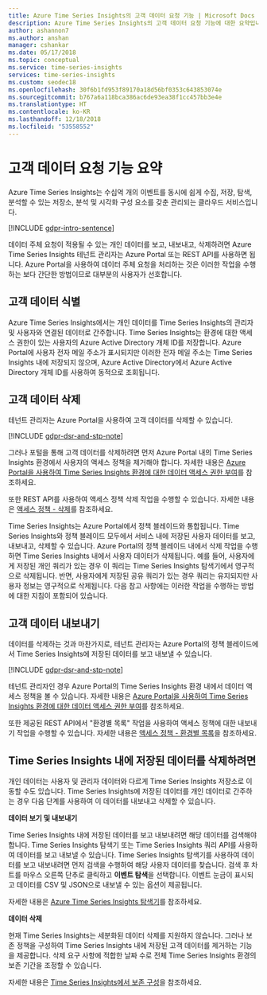 ```yaml
---
title: Azure Time Series Insights의 고객 데이터 요청 기능 | Microsoft Docs
description: Azure Time Series Insights의 고객 데이터 요청 기능에 대한 요약입니다.
author: ashannon7
ms.author: anshan
manager: cshankar
ms.date: 05/17/2018
ms.topic: conceptual
ms.service: time-series-insights
services: time-series-insights
ms.custom: seodec18
ms.openlocfilehash: 30f6b1fd953f89170a18d56bf0353c643853074e
ms.sourcegitcommit: b767a6a118bca386ac6de93ea38f1cc457bb3e4e
ms.translationtype: HT
ms.contentlocale: ko-KR
ms.lasthandoff: 12/18/2018
ms.locfileid: "53558552"
---
```

# <a name="summary-of-customer-data-request-features"></a>고객 데이터 요청 기능 요약

Azure Time Series Insights는 수십억 개의 이벤트를 동시에 쉽게 수집, 저장, 탐색, 분석할 수 있는 저장소, 분석 및 시각화 구성 요소를 갖춘 관리되는 클라우드 서비스입니다.

[!INCLUDE [gdpr-intro-sentence](../../includes/gdpr-intro-sentence.md)]

데이터 주체 요청이 적용될 수 있는 개인 데이터를 보고, 내보내고, 삭제하려면 Azure Time Series Insights 테넌트 관리자는 Azure Portal 또는 REST API를 사용하면 됩니다. Azure Portal을 사용하여 데이터 주체 요청을 처리하는 것은 이러한 작업을 수행하는 보다 간단한 방법이므로 대부분의 사용자가 선호합니다.

## <a name="identifying-customer-data"></a>고객 데이터 식별

Azure Time Series Insights에서는 개인 데이터를 Time Series Insights의 관리자 및 사용자와 연결된 데이터로 간주합니다. Time Series Insights는 환경에 대한 액세스 권한이 있는 사용자의 Azure Active Directory 개체 ID를 저장합니다. Azure Portal에 사용자 전자 메일 주소가 표시되지만 이러한 전자 메일 주소는 Time Series Insights 내에 저장되지 않으며, Azure Active Directory에서 Azure Active Directory 개체 ID를 사용하여 동적으로 조회됩니다.

## <a name="deleting-customer-data"></a>고객 데이터 삭제

테넌트 관리자는 Azure Portal을 사용하여 고객 데이터를 삭제할 수 있습니다.

[!INCLUDE [gdpr-dsr-and-stp-note](../../includes/gdpr-dsr-and-stp-note.md)]

그러나 포털을 통해 고객 데이터를 삭제하려면 먼저 Azure Portal 내의 Time Series Insights 환경에서 사용자의 액세스 정책을 제거해야 합니다. 자세한 내용은 [Azure Portal을 사용하여 Time Series Insights 환경에 대한 데이터 액세스 권한 부여](time-series-insights-data-access.md)를 참조하세요.

또한 REST API를 사용하여 액세스 정책 삭제 작업을 수행할 수 있습니다. 자세한 내용은 [액세스 정책 - 삭제](https://docs.microsoft.com/rest/api/time-series-insights-management/accesspolicies/delete)를 참조하세요.

Time Series Insights는 Azure Portal에서 정책 블레이드와 통합됩니다. Time Series Insights와 정책 블레이드 모두에서 서비스 내에 저장된 사용자 데이터를 보고, 내보내고, 삭제할 수 있습니다. Azure Portal의 정책 블레이드 내에서 삭제 작업을 수행하면 Time Series Insights 내에서 사용자 데이터가 삭제됩니다. 예를 들어, 사용자에게 저장된 개인 쿼리가 있는 경우 이 쿼리는 Time Series Insights 탐색기에서 영구적으로 삭제됩니다. 반면, 사용자에게 저장된 공유 쿼리가 있는 경우 쿼리는 유지되지만 사용자 정보는 영구적으로 삭제됩니다. 다음 참고 사항에는 이러한 작업을 수행하는 방법에 대한 지침이 포함되어 있습니다.

## <a name="exporting-customer-data"></a>고객 데이터 내보내기

데이터를 삭제하는 것과 마찬가지로, 테넌트 관리자는 Azure Portal의 정책 블레이드에서 Time Series Insights에 저장된 데이터를 보고 내보낼 수 있습니다.

[!INCLUDE [gdpr-dsr-and-stp-note](../../includes/gdpr-dsr-and-stp-note.md)]

테넌트 관리자인 경우 Azure Portal의 Time Series Insights 환경 내에서 데이터 액세스 정책을 볼 수 있습니다. 자세한 내용은 [Azure Portal을 사용하여 Time Series Insights 환경에 대한 데이터 액세스 권한 부여](time-series-insights-data-access.md)를 참조하세요.

또한 제공된 REST API에서 "환경별 목록" 작업을 사용하여 액세스 정책에 대한 내보내기 작업을 수행할 수 있습니다. 자세한 내용은 [액세스 정책 - 환경별 목록](https://docs.microsoft.com/rest/api/time-series-insights-management/accesspolicies/listbyenvironment)을 참조하세요.

## <a name="to-delete-data-stored-within-time-series-insights"></a>Time Series Insights 내에 저장된 데이터를 삭제하려면

개인 데이터는 사용자 및 관리자 데이터와 다르게 Time Series Insights 저장소로 이동할 수도 있습니다. Time Series Insights에 저장된 데이터를 개인 데이터로 간주하는 경우 다음 단계를 사용하여 이 데이터를 내보내고 삭제할 수 있습니다.

**데이터 보기 및 내보내기**

Time Series Insights 내에 저장된 데이터를 보고 내보내려면 해당 데이터를 검색해야 합니다. Time Series Insights 탐색기 또는 Time Series Insights 쿼리 API를 사용하여 데이터를 보고 내보낼 수 있습니다. Time Series Insights 탐색기를 사용하여 데이터를 보고 내보내려면 먼저 검색을 수행하여 해당 사용자 데이터를 찾습니다. 검색 후 차트를 마우스 오른쪽 단추로 클릭하고 **이벤트 탐색**을 선택합니다. 이벤트 눈금이 표시되고 데이터를 CSV 및 JSON으로 내보낼 수 있는 옵션이 제공됩니다.

자세한 내용은 [Azure Time Series Insights 탐색기](time-series-insights-explorer.md)를 참조하세요.

**데이터 삭제**

현재 Time Series Insights는 세분화된 데이터 삭제를 지원하지 않습니다. 그러나 보존 정책을 구성하여 Time Series Insights 내에 저장된 고객 데이터를 제거하는 기능을 제공합니다. 삭제 요구 사항에 적합한 날짜 수로 전체 Time Series Insights 환경의 보존 기간을 조정할 수 있습니다.

자세한 내용은 [Time Series Insights에서 보존 구성](time-series-insights-how-to-configure-retention.md)을 참조하세요.